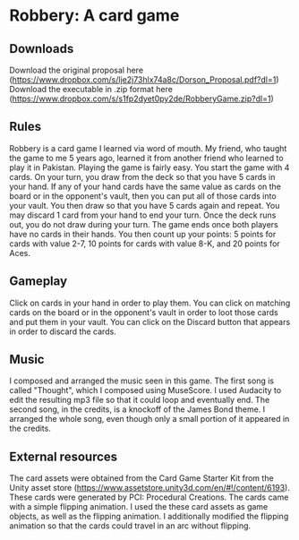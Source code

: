 # Robbery: A card game

## Downloads
Download the original proposal here (https://www.dropbox.com/s/lje2j73hlx74a8c/Dorson_Proposal.pdf?dl=1)
Download the executable in .zip format here (https://www.dropbox.com/s/s1fp2dyet0py2de/RobberyGame.zip?dl=1)

## Rules
Robbery is a card game I learned via word of mouth. My friend, who taught the game to me 5 years ago, learned it from another friend who learned to play it in Pakistan. Playing the game is fairly easy. You start the game with 4 cards. On your turn, you draw from the deck so that you have 5 cards in your hand. If any of your hand cards have the same value as cards on the board or in the opponent's vault, then you can put all of those cards into your vault. You then draw so that you have 5 cards again and repeat. You may discard 1 card from your hand to end your turn. Once the deck runs out, you do not draw during your turn. The game ends once both players have no cards in their hands. You then count up your points: 5 points for cards with value 2-7, 10 points for cards with value 8-K, and 20 points for Aces.

## Gameplay
Click on cards in your hand in order to play them. You can click on matching cards on the board or in the opponent's vault in order to loot those cards and put them in your vault. You can click on the Discard button that appears in order to discard the cards.

## Music
I composed and arranged the music seen in this game. The first song is called "Thought", which I composed using MuseScore. I used Audacity to edit the resulting mp3 file so that it could loop and eventually end. The second song, in the credits, is a knockoff of the James Bond theme. I arranged the whole song, even though only a small portion of it appeared in the credits.

## External resources
The card assets were obtained from the Card Game Starter Kit from the Unity asset store (https://www.assetstore.unity3d.com/en/#!/content/6193). These cards were generated by PCI: Procedural Creations. The cards came with a simple flipping animation. I used the these card assets as game objects, as well as the flipping animation. I additionally modified the flipping animation so that the cards could travel in an arc without flipping.
